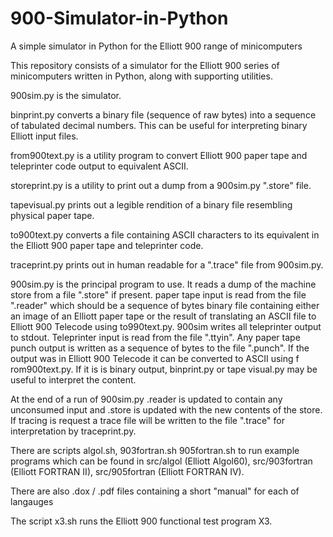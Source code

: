 # 900-Simulator-in-Python


A simple simulator in Python for the Elliott 900 range of minicomputers

This repository consists of a simulator for the Elliott 900 series of minicomputers
written in Python, along with supporting utilities.

900sim.py is the simulator.

binprint.py converts a binary file (sequence of raw bytes) into a sequence of tabulated
decimal numbers.  This can be useful for interpreting binary Elliott input files.

from900text.py is a utility program to convert Elliott 900 paper tape and teleprinter
code output to equivalent ASCII.

storeprint.py is a utility to print out a dump from a 900sim.py ".store" file.

tapevisual.py prints out a legible rendition of a binary file resembling physical paper
tape.

to900text.py converts a file containing ASCII characters to its equivalent in the Elliott
900 paper tape and teleprinter code.

traceprint.py prints out in human readable for a ".trace" file from 900sim.py.

900sim.py is the principal program to use.  It reads a dump of the machine store from a
file ".store" if present.  paper tape input is read from the file ".reader" which should
be a sequence of bytes binary file containing either an image of an Elliott paper tape or
the result of translating an ASCII file to Elliott 900 Telecode using to990text.py.
900sim writes all teleprinter output to stdout.  Teleprinter input is read from the file
".ttyin".   Any paper tape punch output is written as a sequence of bytes to the file
".punch".  If the output was in Elliott 900 Telecode it can be converted to ASCII using f
rom900text.py.  If it is is binary output, binprint.py or tape visual.py may be useful to
interpret the content.

At the end of a run of 900sim.py .reader is updated to contain any unconsumed input and
.store is updated with the new contents of the store.  If tracing is request a trace file
will be written to the file ".trace" for interpretation by traceprint.py.

There are scripts algol.sh, 903fortran.sh 905fortran.sh to run example programs
which can be found in src/algol (Elliott Algol60), src/903fortran (Elliott FORTRAN
II), src/905fortran (Elliott FORTRAN IV).

There are also .dox / .pdf files containing a short "manual" for each of langauges

The script x3.sh runs the Elliott 900 functional test program X3.
